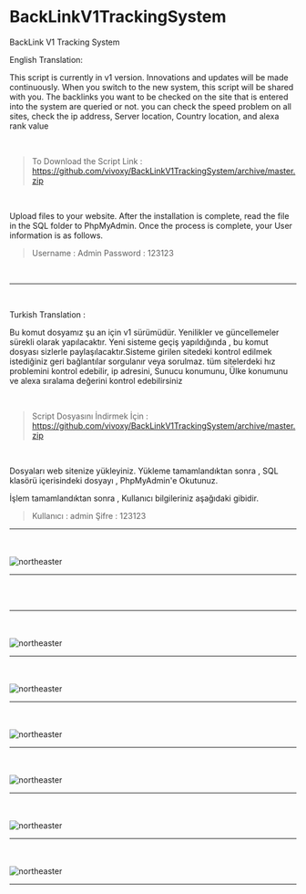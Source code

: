 # BackLinkV1TrackingSystem
BackLink V1 Tracking System


English Translation: 

This script is currently in v1 version. Innovations and updates will be made continuously. When you switch to the new system, this script will be shared with you.
The backlinks you want to be checked on the site that is entered into the system are queried or not. you can check the speed problem on all sites, check the ip address, Server location, Country location, and alexa rank value

<br>


> To Download the Script Link : 
<a href="https://github.com/vivoxy/BackLinkV1TrackingSystem/archive/master.zip">https://github.com/vivoxy/BackLinkV1TrackingSystem/archive/master.zip</a>

<br>



Upload files to your website. After the installation is complete, read the file in the SQL folder to PhpMyAdmin.
Once the process is complete, your User information is as follows.

> Username : Admin 
Password : 123123

<br>

<hr>

<br>

Turkish Translation : 

Bu komut dosyamız şu an için v1 sürümüdür. Yenilikler ve güncellemeler sürekli olarak yapılacaktır. Yeni sisteme geçiş yapıldığında , bu komut dosyası sizlerle paylaşılacaktır.Sisteme girilen sitedeki kontrol edilmek istediğiniz geri bağlantılar sorgulanır veya sorulmaz. tüm sitelerdeki hız problemini kontrol edebilir, ip adresini, Sunucu konumunu, Ülke konumunu ve alexa sıralama değerini kontrol edebilirsiniz


<br>


> Script Dosyasını İndirmek İçin : 
<a href="https://github.com/vivoxy/BackLinkV1TrackingSystem/archive/master.zip">https://github.com/vivoxy/BackLinkV1TrackingSystem/archive/master.zip</a>

<br>




Dosyaları web sitenize yükleyiniz. Yükleme tamamlandıktan sonra , SQL klasörü içerisindeki dosyayı , PhpMyAdmin'e Okutunuz. 

İşlem tamamlandıktan sonra , Kullanıcı bilgileriniz aşağıdaki gibidir.

> Kullanıcı : admin
Şifre : 123123

<hr>

<br>

<br>
<img src="https://image.prntscr.com/image/Bs7dqYCHROqB4NTTx9rNuw.png" alt="northeaster">


<hr>

<br>

<br>


<hr>

<br>

<br>
<img src="https://image.prntscr.com/image/J2zE6peMQ_q9jucMhwa1oQ.png" alt="northeaster">


<hr>

<br>

<br>
<img src="https://image.prntscr.com/image/VC8u0-qwRW6xojc-L69sEA.png" alt="northeaster">


<hr>

<br>

<br>
<img src="https://image.prntscr.com/image/fPS_0P2SR9KRDZphIOsc3A.png" alt="northeaster">


<hr>

<br>

<br>
<img src="https://image.prntscr.com/image/CrNTSRLYQhKDLspUt-DR_Q.png" alt="northeaster">


<hr>

<br>

<br>
<img src="https://image.prntscr.com/image/CrNTSRLYQhKDLspUt-DR_Q.png" alt="northeaster">


<hr>

<br>

<br>
<img src="https://image.prntscr.com/image/iMV1kOFJQSKmVPvXHsOGOg.png" alt="northeaster">


<hr>

<br>

<br>
